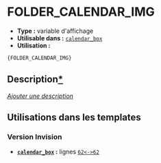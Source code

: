 # FOLDER_CALENDAR_IMG
* __Type :__ variable d'affichage
* __Utilisable dans :__ [`calendar_box`](../tpl/calendar_box.md#readme)
* __Utilisation :__

```html
{FOLDER_CALENDAR_IMG}
```

## Description[*](https://fa-tvars.appspot.com/var/FOLDER_CALENDAR_IMG)
[*Ajouter une description*](https://fa-tvars.appspot.com/var/FOLDER_CALENDAR_IMG)

## Utilisations dans les templates

### Version Invision
* __[`calendar_box`](../tpl/calendar_box.md#readme) :__ lignes [`62`](../src/invision/calendar_box.tpl#L62)[`<->`](../src/invision/calendar_box.tpl#L62-L62)[`62`](../src/invision/calendar_box.tpl#L62)

